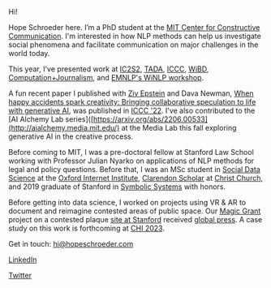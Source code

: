 Hi!

Hope Schroeder here. I’m a PhD student at the [MIT Center for Constructive Communication](https://www.ccc.mit.edu/). I'm interested in how NLP methods can help us investigate social phenomena and facilitate communication on major challenges in the world today. 

This year, I've presented work at [IC2S2](https://iscss.org/ic2s2/conference/), [TADA](https://tada2022.org/), [ICCC](https://computationalcreativity.net/iccc22/), [WiBD](https://www.wibd.ch/), [Computation+Journalism](https://cj2022.brown.columbia.edu/), and [EMNLP's WiNLP workshop](https://www.winlp.org/).

A fun recent paper I published with [Ziv Epstein](http://zive.info/) and Dava Newman, [When happy accidents spark creativity: Bringing collaborative speculation to life with generative AI](https://arxiv.org/abs/2206.00533), was published in [ICCC '22](http://computationalcreativity.net/iccc22/). I've also contributed to the [AI Alchemy Lab series]([https://arxiv.org/abs/2206.00533](http://aialchemy.media.mit.edu/) at the Media Lab this fall exploring generative AI in the creative process. 

Before coming to MIT, I was a pre-doctoral fellow at Stanford Law School working with Professor Julian Nyarko on applications of NLP methods for legal and policy questions. Before that, I was an MSc student in [Social Data Science](https://www.oii.ox.ac.uk/study/msc-in-social-data-science/) at the [Oxford Internet Institute](https://www.oii.ox.ac.uk/), [Clarendon Scholar](http://www.ox.ac.uk/clarendon) at [Christ Church](https://www.chch.ox.ac.uk/), and 2019 graduate of Stanford in [Symbolic Systems](https://symsys.stanford.edu/) with honors. 

Before getting into data science, I worked on projects using VR & AR to document and reimagine contested areas of public space. Our [Magic Grant](https://brown.columbia.edu/propose/) project on a contested plaque [site at Stanford](https://www.dearvisitor.app/) received [global press](https://www.dearvisitor.app/press). A case study on this work is forthcoming at [CHI 2023](https://chi2023.acm.org/).

Get in touch: hi@hopeschroeder.com

[LinkedIn](https://www.linkedin.com/in/hopeschroeder/)

[Twitter](https://twitter.com/Schropes)
